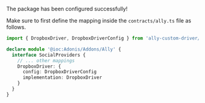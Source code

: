 The package has been configured successfully!

Make sure to first define the mapping inside the `contracts/ally.ts` file as follows.

```ts
import { DropboxDriver, DropboxDriverConfig } from 'ally-custom-driver/build/standalone'

declare module '@ioc:Adonis/Addons/Ally' {
  interface SocialProviders {
    // ... other mappings
    DropboxDriver: {
      config: DropboxDriverConfig
      implementation: DropboxDriver
    }
  }
}
```
